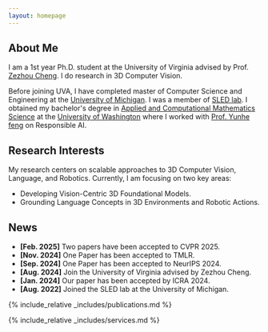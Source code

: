 ```yaml
---
layout: homepage
---
```


## About Me

I am a 1st year Ph.D. student at the University of Virginia advised by Prof. [Zezhou Cheng](https://sites.google.com/site/zezhoucheng/). I do research in 3D Computer Vision.

Before joining UVA, I have completed master of Computer Science and Engineering at the [University of Michigan](https://umich.edu/). I was a member of [SLED lab](https://sled.eecs.umich.edu/). I obtained my bachelor's degree in [Applied and Computational Mathematics Science](https://acms.washington.edu/) at the [University of Washington](https://www.washington.edu/) where I worked with [Prof. Yunhe feng](https://yunhefeng.me/) on Responsible AI.

## Research Interests

My research centers on scalable approaches to 3D Computer Vision, Language, and Robotics. Currently, I am focusing on two key areas:

- Developing Vision-Centric 3D Foundational Models.
- Grounding Language Concepts in 3D Environments and Robotic Actions.

## News

- **[Feb. 2025]** Two papers have been accepted to CVPR 2025.
- **[Nov. 2024]** One Paper has been accepted to TMLR.
- **[Sep. 2024]** One Paper has been accepted to NeurIPS 2024.
- **[Aug. 2024]** Join the University of Virginia advised by Zezhou Cheng.
- **[Jan. 2024]** Our paper has been accepted by ICRA 2024.
- **[Aug. 2022]** Joined the SLED lab at the University of Michigan.


{% include_relative _includes/publications.md %}

{% include_relative _includes/services.md %}
